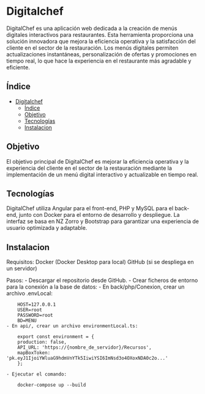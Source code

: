 # Digitalchef

DigitalChef es una aplicación web dedicada a la creación de menús digitales interactivos para restaurantes. Esta herramienta proporciona una solución innovadora que mejora la eficiencia operativa y la satisfacción del cliente en el sector de la restauración. Los menús digitales permiten actualizaciones instantáneas, personalización de ofertas y promociones en tiempo real, lo que hace la experiencia en el restaurante más agradable y eficiente.

## Índice
- [Digitalchef](#digitalchef)
  - [Índice](#índice)
  - [Objetivo](#objetivo)
  - [Tecnologías](#tecnologías)
  - [Instalacion](#instalacion)

## Objetivo
El objetivo principal de DigitalChef es mejorar la eficiencia operativa y la experiencia del cliente en el sector de la restauración mediante la implementación de un menú digital interactivo y actualizable en tiempo real.

## Tecnologías
DigitalChef utiliza Angular para el front-end, PHP y MySQL para el back-end, junto con Docker para el entorno de desarrollo y despliegue. La interfaz se basa en NZ Zorro y Bootstrap para garantizar una experiencia de usuario optimizada y adaptable.

## Instalacion

Requisitos:
    Docker (Docker Desktop para local)
    GitHub (si se despliega en un servidor)

Pasos:
    - Descargar el repositorio desde GitHub.
    - Crear ficheros de entorno para la conexión a la base de datos:
    - En back/php/Conexion, crear un archivo .envLocal:

        HOST=127.0.0.1
        USER=root
        PASSWORD=root
        BD=MENU
    - En api/, crear un archivo environmentLocal.ts:

        export const environment = {
        production: false,
        API_URL: 'https://{nombre_de_servidor}/Recursos',
        mapBoxToken: 'pk.eyJ1IjoiYWluaG9hdmVnYTk5IiwiYSI6ImNsd3o4OXoxNDA0c2o...'
        };

    - Ejecutar el comando:

        docker-compose up --build

